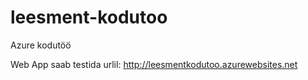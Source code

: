 # leesment-kodutoo
Azure kodutöö

Web App saab testida urlil: http://leesmentkodutoo.azurewebsites.net
